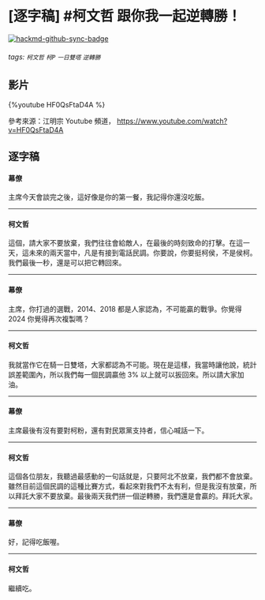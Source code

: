 # [逐字稿] #柯文哲 跟你我一起逆轉勝！

[![hackmd-github-sync-badge](https://hackmd.io/7lZ7-tdFQSObbK2gKt8nrQ/badge)](https://hackmd.io/7lZ7-tdFQSObbK2gKt8nrQ)


###### tags: `柯文哲` `柯P` `一日雙塔` `逆轉勝`

## 影片

{%youtube HF0QsFtaD4A %}

參考來源：江明宗 Youtube 頻道， https://www.youtube.com/watch?v=HF0QsFtaD4A

## 逐字稿

#### 幕僚

主席今天會談完之後，這好像是你的第一餐，我記得你還沒吃飯。

---

#### 柯文哲

這個，請大家不要放棄，我們往往會給敵人，在最後的時刻致命的打擊。在這一天，這未來的兩天當中，凡是有接到電話民調。你要說，你要挺柯侯，不是侯柯。我們最後一秒，還是可以把它轉回來。

---

#### 幕僚

主席，你打過的選戰，2014、2018 都是人家認為，不可能贏的戰爭。你覺得 2024 你覺得再次複製嗎？

---

#### 柯文哲

我就當作它在騎一日雙塔，大家都認為不可能。現在是這樣，我當時讓他說，統計誤差範圍內，所以我們每一個民調贏他 3% 以上就可以扳回來。所以請大家加油。

---

#### 幕僚

主席最後有沒有要對柯粉，還有對民眾黨支持者，信心喊話一下。

---

#### 柯文哲

這個各位朋友，我聽過最感動的一句話就是，只要阿北不放棄，我們都不會放棄。雖然目前這個民調的這種比賽方式，看起來對我們不太有利，但是我沒有放棄，所以拜託大家不要放棄。最後兩天我們拼一個逆轉勝，我們還是會贏的。拜託大家。

---

#### 幕僚

好，記得吃飯喔。

---

#### 柯文哲

繼續吃。

